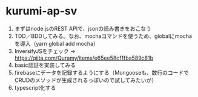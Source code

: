 # kurumi-ap-sv

1. まずはnode.jsのREST APIで、jsonの読み書きをおこなう
1. TDD／BDDしてみる。なお、mochaコマンドを使うため、globalにmochaを導入（yarn global add mocha）
1. InversifyJSをチェック -> https://qiita.com/Quramy/items/e65ee58cf1fba589c81b
1. basic認証を実装してみる
1. firebaseにデータを記録するようにする（Mongooseも、数行のコードでCRUDのメソッドが生成されるっぽいので試してみたいが）
1. typescript化する

